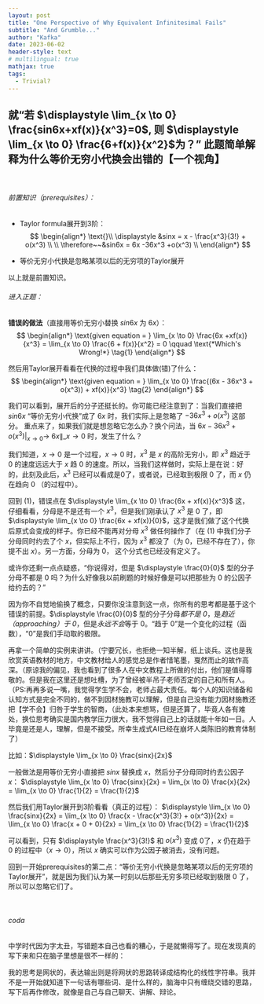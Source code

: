 ```yaml
---
layout: post
title: "One Perspective of Why Equivalent Infinitesimal Fails"
subtitle: "And Grumble..."
author: "Kafka"
date: 2023-06-02
header-style: text
# multilingual: true
mathjax: true
tags:
  - Trivial?
---
```


就“若 $\displaystyle \lim_{x \to 0} \frac{sin6x+xf(x)}{x^3}=0$, 则 $\displaystyle \lim_{x \to 0} \frac{6+f(x)}{x^2}$为？” 此题简单解释为什么等价无穷小代换会出错的【一个视角】
---

<br>

###### 前置知识（prerequisites）：
* Taylor formula展开到3阶： 
$$
\begin{align*}
	\text{}\\
	\displaystyle &sinx = x - \frac{x^3}{3!} + o(x^3) \\
	\\
	\therefore~~&sin6x = 6x -36x^3 +o(x^3) \\
\end{align*}
$$

* 等价无穷小代换是忽略某项以后的无穷项的Taylor展开

以上就是前置知识。

###### 进入正题：
**错误的做法**（直接用等价无穷小替换 $sin6x$ 为 $6x$）：
$$
\begin{align*}
	\text{given equation = } \lim_{x \to 0} \frac{6x +xf(x)}{x^3} = \lim_{x \to 0} \frac{6 + f(x)}{x^2} = 0 \qquad \text{*Which's Wrong!*} \tag{1}
\end{align*}
$$

然后用Taylor展开看看在代换的过程中我们具体做(错)了什么：
$$
\begin{align*}
	\text{given equation = } \lim_{x \to 0} \frac{(6x - 36x^3 + o(x^3)) + xf(x)}{x^3} \tag{2}
\end{align*}
$$

我们可以看到，展开后的分子还挺长的。你可能已经注意到了：当我们直接把 $sin6x$ “等价无穷小代换”成了 $6x$ 时，我们实际上是忽略了 $-36x^3 + o(x^3)$ 这部分。
重点来了，如果我们就是想忽略它怎么办？换个问法，当 $6x - 36x^3 + o(x^3) \Big|_{x \to 0} \rightarrow~6x \Big\|\_{x \to 0}$ 时，发生了什么？

我们知道，$x \to 0$ 是一个过程，$x \to 0$ 时，$x^3$ 是 $x$ 的高阶无穷小，即 $x^3$ 趋近于 $0$ 的速度远远大于 $x$ 趋 $0$ 的速度。所以，当我们这样做时，实际上是在说：好的，此刻及此后，$x^3$ 已经可以看成是0了，或者说，已经取到极限 $0$ 了，而 $x$ 仍在趋向 $0$ （的过程中）。

回到 $\text{(1)}$，错误点在 $\displaystyle \lim_{x \to 0} \frac{6x + xf(x)}{x^3}$ 这，仔细看看，分母是不是还有一个 $x^3$，但是我们刚承认了 $x^3$ 是 $0$ 了，即 $\displaystyle \lim_{x \to 0} \frac{6x + xf(x)}{0}$，这才是我们做了这个代换后原式会变成的样子。你已经不能再对分母 $x^3$ 做任何操作了（在 $\text{(1)}$ 中我们分子分母同时约去了个 $x$，但实际上不行，因为 $x^3$ 都没了（为 $0$，已经不存在了），你提不出 $x$）。另一方面，分母为 $0$， 这个分式也已经没有定义了。

或许你还剩一点点疑惑，“你说得对，但是 $\displaystyle \frac{0}{0}$ 型的分子分母不都是 $0$ 吗？为什么好像我以前刷题的时候好像是可以把那些为 $0$ 的公因子给约去的？”

因为你不自觉地偷换了概念，只要你没注意到这一点，你所有的思考都是基于这个错误的前提。$\displaystyle \frac{0}{0}$ 型的分子分母*都不是 $0$*，是*趋近（approaching）于 $0$*，但是*永远不会*等于 $0$。“趋于 $0$”是一个变化的过程（函数），“$0$”是我们手动取的极限。

再拿一个简单的实例来讲讲。（宁要冗长，也拒绝一知半解，纸上谈兵。这也是我欣赏英语教材的地方，中文教材给人的感觉总是作者惜笔墨，戛然而止的故作高深。（原谅我的偏见，我也看到了很多人在中文教程上所做的付出，他们是值得尊敬的。但是我在这里还是想吐槽，为了曾经被半吊子老师否定的自己和所有人。（PS:再再多说一嘴，我觉得学生学不会，老师占最大责任。每个人的知识储备和认知方式是完全不同的，做不到因材施教可以理解，但是自己没有能力因材施教还把【学不会】归咎于学生的智商，（此处本来想骂，但是还算了，毕竟人各有难处，换位思考确实是国内教学压力很大，我不觉得自己上的话就能十年如一日。人毕竟是还是人，理解，但是不接受。所幸生成式AI已经在崩坏人类陈旧的教育体制了）

比如：$\displaystyle \lim_{x \to 0} \frac{sinx}{2x}$


一般做法是用等价无穷小直接把 $sinx$ 替换成 $x$，然后分子分母同时约去公因子 $x$：
$\displaystyle \lim_{x \to 0} \frac{sinx}{2x} = \lim_{x \to 0} \frac{x}{2x} = \lim_{x \to 0} \frac{1}{2} = \frac{1}{2}$

然后我们用Taylor展开到3阶看看（真正的过程）：
$\displaystyle \lim_{x \to 0} \frac{sinx}{2x} = \lim_{x \to 0} \frac{x - \frac{x^3}{3!} + o(x^3)}{2x} = \lim_{x \to 0} \frac{x + 0 + 0}{2x} = \lim_{x \to 0} \frac{1}{2} = \frac{1}{2}$

可以看到，只有 $\displaystyle \frac{x^3}{3!}$ 和 $\displaystyle o(x^3)$ 变成 $0$了，$x$ 仍在趋于 $0$ 的过程中（$x \to 0$），所以 $x$ 确实可以作为公因子被消去，没有问题。

回到一开始prerequisites的第二点：“等价无穷小代换是忽略某项以后的无穷项的Taylor展开”，就是因为我们认为某一时刻以后那些无穷多项已经取到极限 $0$ 了，所以可以忽略它们了。

<br>

###### coda
中学时代因为字太丑，写错题本自己也看的糟心，于是就懒得写了。现在发现真的写下来和只在脑子里想是很不一样的：

我的思考是网状的，表达输出则是将网状的思路转译成结构化的线性字符串。我并不是一开始就知道下一句话有哪些词、是什么样的，脑海中只有缠绕交错的思路，写下后再作修改，就像是自己与自己聊天、讲解、辩论。
